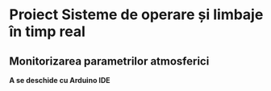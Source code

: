 # Proiect Sisteme de operare și limbaje în timp real
## Monitorizarea parametrilor atmosferici
**A se deschide cu Arduino IDE**
